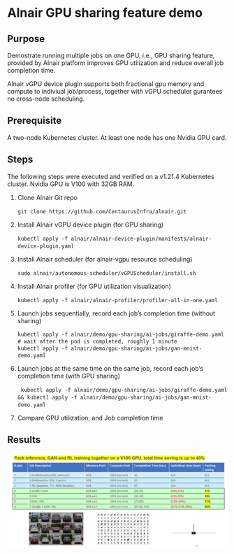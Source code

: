# Alnair GPU sharing feature demo
## Purpose
Demostrate running multiple jobs on one GPU, i.e., GPU sharing feature, provided by Alnair platform improves GPU utilization and reduce overall job completion time.

Alnair vGPU device plugin supports both fractional gpu memory and compute to indiviual job/process, together with vGPU scheduler gurantees no cross-node scheduling.  
## Prerequisite
A two-node Kubernetes cluster. At least one node has one Nvidia GPU card.

## Steps
The following steps were executed and verified on a v1.21.4 Kubernetes cluster. Nvidia GPU is V100 with 32GB RAM.

1. Clone Alnair Git repo

    ```git clone https://github.com/CentaurusInfra/alnair.git```

2. Install Alnair vGPU device plugin (for GPU sharing)

    ```kubectl apply -f alnair/alnair-device-plugin/manifests/alnair-device-plugin.yaml```

3. Install Alnair scheduler (for alnair-vgpu resource scheduling)

    ```sudo alnair/autonomous-scheduler/vGPUScheduler/install.sh```

4. Install Alnair profiler (for GPU utilization visualization)

    ```kubectl apply -f alnair/alnair-profiler/profiler-all-in-one.yaml```

5. Launch jobs sequentially, record each job’s completion time (without sharing)

    ```
    kubectl apply -f alnair/demo/gpu-sharing/ai-jobs/giraffe-demo.yaml
    # wait after the pod is completed, roughly 1 minute
    kubectl apply -f alnair/demo/gpu-sharing/ai-jobs/gan-mnist-demo.yaml
    ```

7. Launch jobs at the same time on the same job, record each job’s completion time (with GPU sharing)

    ``` kubectl apply -f alnair/demo/gpu-sharing/ai-jobs/giraffe-demo.yaml && kubectl apply -f alnair/demo/gpu-sharing/ai-jobs/gan-mnist-demo.yaml```

8. Compare GPU utilization, and Job completion time

## Results 

![results](./images/results.png)
